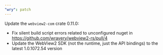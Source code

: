 ```yaml
---
"wry": patch
---
```


Update the `webview2-com` crate 0.11.0:
- Fix silent build script errors related to unconfigured nuget in https://github.com/wravery/webview2-rs/pull/4
- Update the WebView2 SDK (not the runtime, just the API bindings) to the latest 1.0.1072.54 version